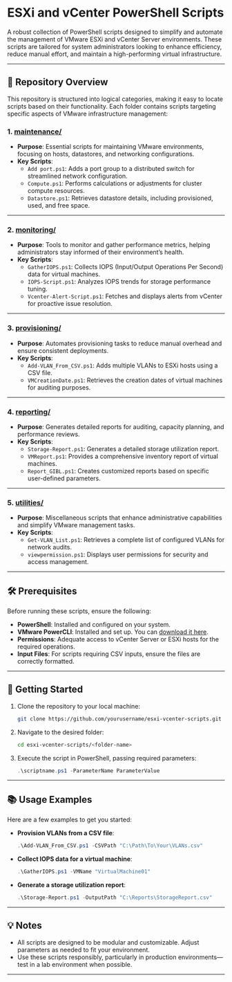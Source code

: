 # ESXi and vCenter PowerShell Scripts

A robust collection of PowerShell scripts designed to simplify and automate the management of VMware ESXi and vCenter Server environments. These scripts are tailored for system administrators looking to enhance efficiency, reduce manual effort, and maintain a high-performing virtual infrastructure.

---

## 📁 Repository Overview

This repository is structured into logical categories, making it easy to locate scripts based on their functionality. Each folder contains scripts targeting specific aspects of VMware infrastructure management:

### 1. **[maintenance/](maintenance/)**
   - **Purpose**: Essential scripts for maintaining VMware environments, focusing on hosts, datastores, and networking configurations.
   - **Key Scripts**:
     - `Add port.ps1`: Adds a port group to a distributed switch for streamlined network configuration.
     - `Compute.ps1`: Performs calculations or adjustments for cluster compute resources.
     - `Datastore.ps1`: Retrieves datastore details, including provisioned, used, and free space.

---

### 2. **[monitoring/](monitoring/)**
   - **Purpose**: Tools to monitor and gather performance metrics, helping administrators stay informed of their environment’s health.
   - **Key Scripts**:
     - `GatherIOPS.ps1`: Collects IOPS (Input/Output Operations Per Second) data for virtual machines.
     - `IOPS-Script.ps1`: Analyzes IOPS trends for storage performance tuning.
     - `Vcenter-Alert-Script.ps1`: Fetches and displays alerts from vCenter for proactive issue resolution.

---

### 3. **[provisioning/](provisioning/)**
   - **Purpose**: Automates provisioning tasks to reduce manual overhead and ensure consistent deployments.
   - **Key Scripts**:
     - `Add-VLAN_From_CSV.ps1`: Adds multiple VLANs to ESXi hosts using a CSV file.
     - `VMCreationDate.ps1`: Retrieves the creation dates of virtual machines for auditing purposes.

---

### 4. **[reporting/](reporting/)**
   - **Purpose**: Generates detailed reports for auditing, capacity planning, and performance reviews.
   - **Key Scripts**:
     - `Storage-Report.ps1`: Generates a detailed storage utilization report.
     - `VMReport.ps1`: Provides a comprehensive inventory report of virtual machines.
     - `Report_GIBL.ps1`: Creates customized reports based on specific user-defined parameters.

---

### 5. **[utilities/](utilities/)**
   - **Purpose**: Miscellaneous scripts that enhance administrative capabilities and simplify VMware management tasks.
   - **Key Scripts**:
     - `Get-VLAN_List.ps1`: Retrieves a complete list of configured VLANs for network audits.
     - `viewpermission.ps1`: Displays user permissions for security and access management.

---

## 🛠️ Prerequisites

Before running these scripts, ensure the following:

- **PowerShell**: Installed and configured on your system.
- **VMware PowerCLI**: Installed and set up. You can [download it here](https://developer.vmware.com/powercli/).
- **Permissions**: Adequate access to vCenter Server or ESXi hosts for the required operations.
- **Input Files**: For scripts requiring CSV inputs, ensure the files are correctly formatted.

---

## 🚀 Getting Started

1. Clone the repository to your local machine:
   ```bash
   git clone https://github.com/yourusername/esxi-vcenter-scripts.git
   ```
2. Navigate to the desired folder:
   ```bash
   cd esxi-vcenter-scripts/<folder-name>
   ```
3. Execute the script in PowerShell, passing required parameters:
   ```powershell
   .\scriptname.ps1 -ParameterName ParameterValue
   ```

---

## 📚 Usage Examples

Here are a few examples to get you started:

- **Provision VLANs from a CSV file**:
   ```powershell
   .\Add-VLAN_From_CSV.ps1 -CSVPath "C:\Path\To\Your\VLANs.csv"
   ```
- **Collect IOPS data for a virtual machine**:
   ```powershell
   .\GatherIOPS.ps1 -VMName "VirtualMachine01"
   ```
- **Generate a storage utilization report**:
   ```powershell
   .\Storage-Report.ps1 -OutputPath "C:\Reports\StorageReport.csv"
   ```

---

## 💡 Notes

- All scripts are designed to be modular and customizable. Adjust parameters as needed to fit your environment.
- Use these scripts responsibly, particularly in production environments—test in a lab environment when possible.

---
